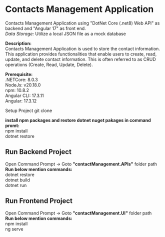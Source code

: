 # Contacts Management Application
Contacts Management Application using "DotNet Core (.net8) Web API" as backend and "Angular 17" as front end.  
*Data Storage:* Utilize a local JSON file as a mock database  


**Description:**  
Contacts Management Application is used to store the contact information. This application provides functionalities that enable users to create, read, update, and delete contact information. This is often referred to as CRUD operations (Create, Read, Update, Delete).

**Prerequisite:**  
.NETCore: 8.0.3  
NodeJs: v20.18.0  
npm: 10.8.2  
Angular CLI: 17.3.11  
Angular: 17.3.12  


Setup Project
git clone 

**install npm packages and restore dotnet nuget pakages in command promt:**  
npm install  
dotnet restore  

## **Run Backend Project**  
Open Command Prompt -> Goto **"contactManagement.APIs"** folder path  
**Run below mention commands:**  
dotnet restore    
dotnet build   
dotnet run       

## **Run Frontend Project**  
Open Command Prompt -> Goto **"contactManagement.UI"** folder path  
**Run below mention commands:**    
npm install        
ng serve   
